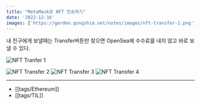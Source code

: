 ```yaml
---
title: "MetaMask로 NFT 전송하기"
date: '2022-12-16'
images: ['https://garden.gongshim.net/notes/images/nft-transfer-1.png']
---
```


내 친구에게 보낼때는 Transfer버튼만 찾으면 OpenSea에 수수료를 내지 않고 바로 보낼 수 있다.

![NFT Tranfer 1](../images/nft-transfer-1.png)

![NFT Transfer 2](../images/nft-transfer-2.png)
![NFT Transfer 3](../images/nft-transfer-3.png)
![NFT Transfer 4](../images/nft-transfer-4.png)

---
- [[tags/Ethereum]]
- [[tags/TIL]]